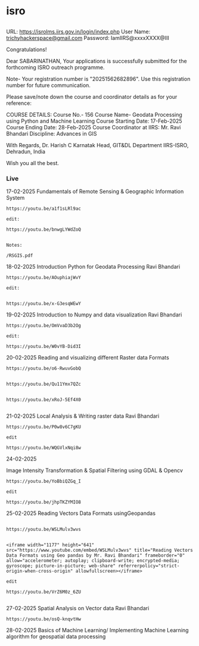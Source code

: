 # isro



##
URL: https://isrolms.iirs.gov.in/login/index.php
User Name: trichyhackerspace@gmail.com
Password: IamIIRS@xxxxXXXX@III




Congratulations!

Dear SABARINATHAN,
Your applications is successfully submitted for the forthcoming ISRO outreach programme.

Note- Your registration number is "20251562682896". Use this registration number for future communication.


Please save/note down the course and coordinator details as for your reference:

COURSE DETAILS:
Course No.- 156
Course Name- Geodata Processing using Python and Machine Learning
Course Starting Date: 17-Feb-2025
Course Ending Date: 28-Feb-2025
Course Coordinator at IIRS: Mr. Ravi Bhandari
Discipline: Advances in GIS


With Regards,
Dr. Harish C Karnatak
Head, GIT&DL Department
IIRS-ISRO, Dehradun, India


Wish you all the best.




### Live


17-02-2025
Fundamentals of Remote Sensing & Geographic Information System


```
https://youtu.be/a1f1sLRl9ac

edit:

https://youtu.be/bnwgLYWdZoQ


Notes:

/RSGIS.pdf
```


18-02-2025
Introduction Python for Geodata Processing Ravi Bhandari

```
https://youtu.be/AOuphiajWvY

edit:


https://youtu.be/x-G3esqWEwY

```



19-02-2025
Introduction to Numpy and data visualization Ravi Bhandari

```
https://youtu.be/OmVvaD3b2Og

edit:

https://youtu.be/W0vYB-Did3I
```



20-02-2025
Reading and visualizing different Raster data Formats

```
https://youtu.be/o6-RwuvGobQ


https://youtu.be/Qu11Ymx7QZc


https://youtu.be/xRoJ-5Ef4X0


```





21-02-2025
Local Analysis & Writing raster data Ravi Bhandari

```
https://youtu.be/P0w8v6C7gKU

edit

https://youtu.be/WQGVlxNqi8w

```


24-02-2025

Image Intensity Transformation & Spatial Filtering using GDAL & Opencv

```
https://youtu.be/YoBbiQZGq_I

edit

https://youtu.be/jhpTKZYMIO8
```





25-02-2025
Reading Vectors Data Formats usingGeopandas

```

https://youtu.be/WSLMulv3wvs


<iframe width="1177" height="641" src="https://www.youtube.com/embed/WSLMulv3wvs" title="Reading Vectors Data Formats using Geo pandas by Mr. Ravi Bhandari" frameborder="0" allow="accelerometer; autoplay; clipboard-write; encrypted-media; gyroscope; picture-in-picture; web-share" referrerpolicy="strict-origin-when-cross-origin" allowfullscreen></iframe>

edit

https://youtu.be/VrZ6M0z_6ZU


```





27-02-2025
Spatial Analysis on Vector data Ravi Bhandari

```
https://youtu.be/osQ-knqvtHw

```






28-02-2025
Basics of Machine Learning/ Implementing
Machine Learning algorithm for geospatial data processing













